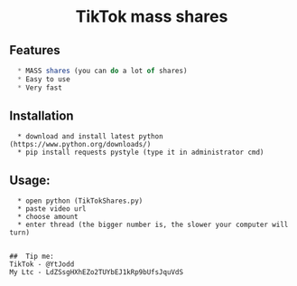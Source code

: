 <h1 align="center">TikTok mass shares</h1>

## Features
```js
  * MASS shares (you can do a lot of shares)
  * Easy to use
  * Very fast
```

## Installation
```
  * download and install latest python (https://www.python.org/downloads/)
  * pip install requests pystyle (type it in administrator cmd)
```

##  Usage:
```
  * open python (TikTokShares.py)
  * paste video url
  * choose amount
  * enter thread (the bigger number is, the slower your computer will turn)
```

```

##  Tip me:
TikTok - @YtJodd
My Ltc - LdZSsgHXhEZo2TUYbEJ1kRp9bUfsJquVdS
